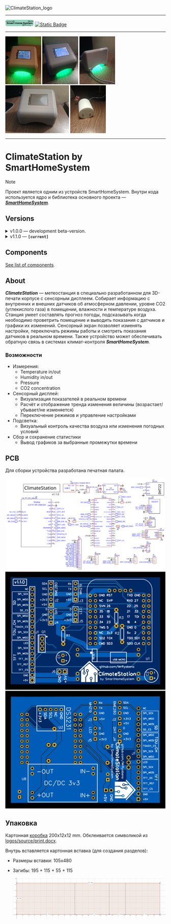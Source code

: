 ![ClimateStation_logo](logos/PNG/CS_inscr-mint.png)

---

[<img src="https://github.com/MrRyabena/SmartHomeSystem/blob/main/SHSlogos/PNG/SHS_inscr-light_mint.png" height="20"/>](https://github.com/MrRyabena/SmartHomeSystem)
[![Static Badge](https://img.shields.io/badge/Telegram-dev%20blog-blue)](https://t.me/SmartHomeSystem_dev)

---

<img src="schemes/images/CS_front_1.jpg" alt="ClimateStation_photo" height="150"/> <img src="schemes/images/CS_front_4.jpg" alt="ClimateStation_photo" height="150"/> <img src="schemes/images/CS_back_1.jpg" alt="ClimateStation_photo" height="150"/> <img src="schemes/images/CS_front_off_1.jpg" alt="ClimateStation_photo" height="150"> <img src="schemes/images/CS_sensor_2.jpg" alt="ClimateStation_photo" height="150"/>


---

# ClimateStation by SmartHomeSystem

> [!NOTE]
> Проект является одним из устройств SmartHomeSystem. Внутри кода используется ядро и библиотека основного проекта — **_[SmartHomeSystem](https://github.com/MrRyabena/SmartHomeSystem)_**.</br>

## Versions

<details>
<summary>v1.0.0 — development beta-version.</summary>


</details>

<details>
<summary>v1.1.0 — <b><code>[current]</code></b>


</details>

## Components

[See list of components](/schemes/components/components_list.md).

## About

**_ClimateStation_** — метеостанция в специально разработанном для 3D-печати корпусе с сенсорным дисплеем. Собирает информацию с внутренних и внешних датчиков об атмосферном давлении, уровне CO2 (углекислого газа) в помещении, влажности и температуре воздуха. Станция умеет составлять прогноз погоды, подсказывать когда необходимо проветрить помещение и выводить показания с датчиков и графики их изменений. Сенсорный экран позволяет изменять настройки, переключать режимы работы и смотреть показания датчиков в реальном времени. Также устройство может обеспечивать обратную связь в системах климат-контроля **_SmartHomeSystem_**.

### Возможности

- Измерения:
  - Temperature in/out
  - Humidity in/out
  - Pressure
  - CO2 concentration
- Сенсорный дисплей:
  - Визуализация показателей в реальном времени
  - Расчёт и отображение тренда изменения величины (возрастает/убывает/не изменяется)
  - Переключение режимов и управление настройками
- Подсветка:
  - Визуальный контроль качества воздуха или изменения погодных условий
- Сбор и сохранение статистики
  - Вывод графиков за выбранные промежутки времени

## PCB
Для сборки устройства разработана печатная палата.

[![schematic_ClimateStation_v1.1.0.svg](schemes/PCB/schematic_ClimateStation_v1.1.0.svg)](schemes/PCB/schematic_ClimateStation_v1.1.0.svg)
[![schemes/PCB/PCB_TopSide.svg](schemes/PCB/PCB_TopSide.svg)](schemes/PCB/PCB_TopSide.svg)
[![schemes/PCB/PBC_BottomSide.svg](schemes/PCB/PBC_BottomSide.svg)](schemes/PCB/PBC_BottomSide.svg)

## Упаковка

Картонная [коробка](https://www.ozon.ru/product/kartonnaya-korobka-20h12h12-sm-korobka-dlya-upakovki-bizhuterii-i-yuvelirnyh-izdeliy-gofrokorob-384109582/) 200x12x12 mm. Обклеивается символикой из [logos/source/print.docx](logos/source/print.docx).

Внутрь вставляется картонная вставка (для создания разделов):

- Размеры вставки: 105x480
- Загибы: 195 + 115 + 55 + 115

  ![insert-scheme-2D.png](schemes/packaging/insert-scheme-2D.png)
